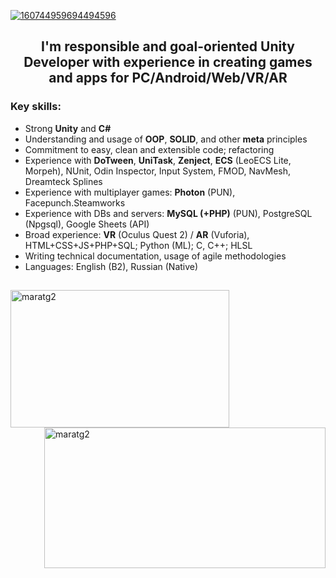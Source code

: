 [![160744959694494596](https://i.imgur.com/SqxOKIq.png)](https://github.com/maratg2?tab=repositories)

<h2 align="center">I'm responsible and goal-oriented Unity Developer with experience in creating games and apps for PC/Android/Web/VR/AR</h2>

<h3 align="left">Key skills:</h3>
<ul>
  <li>Strong <b>Unity</b> and <b>C#</b></li>
  <li>Understanding and usage of <b>OOP</b>, <b>SOLID</b>, and other <b>meta</b> principles</li>
  <li>Commitment to easy, clean and extensible code; refactoring</li>
  <li>Experience with <b>DoTween</b>, <b>UniTask</b>, <b>Zenject</b>, <b>ECS</b> (LeoECS Lite, Morpeh), NUnit, Odin Inspector, Input System, FMOD, NavMesh, Dreamteck Splines</li>
  <li>Experience with multiplayer games: <b>Photon</b> (PUN), Facepunch.Steamworks</li>
  <li>Experience with DBs and servers: <b>MySQL (+PHP)</b> (PUN), PostgreSQL (Npgsql), Google Sheets (API)</li>
  <li>Broad experience: <b>VR</b> (Oculus Quest 2) / <b>AR</b> (Vuforia), HTML+CSS+JS+PHP+SQL; Python (ML); C, C++; HLSL</li>
  <li>Writing technical documentation, usage of agile methodologies</li>
  <li>Languages: English (B2), Russian (Native)</li>
</ul>
<h2 align="center"></h2>
<img align="left" width="350" height="220" src="https://github-readme-stats.vercel.app/api/top-langs?username=maratg2&show_icons=true&locale=en&layout=compact" alt="maratg2"/>
<img align="right" width="450" height="225" src="https://github-readme-stats.vercel.app/api?username=maratg2&show_icons=true&locale=en" alt="maratg2"/>
